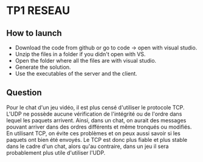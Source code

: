 # TP1 RESEAU





## How to launch

* Download the code from github or go to code -> open with visual studio.
* Unzip the files in a folder if you didn't open with VS.
* Open the folder where all the files are with visual studio.
* Generate the solution.
* Use the executables of the server and the client.

## Question 

Pour le chat d'un jeu vidéo, il est plus censé d'utiliser le protocole TCP.
L'UDP ne possède aucune vérification de l'intégrité ou de l'ordre dans lequel les paquets arrivent.
Ainsi, dans un chat, on aurait des messages pouvant arriver dans des ordres différents et même tronqués ou modifiés.
En utilisant TCP, on évite ces problèmes et on peux aussi savoir si les paquets ont bien été envoyés.
Le TCP est donc plus fiable et plus stable dans le cadre d'un chat, alors qu'au contraire, dans un jeu il sera probablement plus utile d'utiliser l'UDP.
